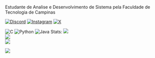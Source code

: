 
Estudante de Analise e Desenvolvimento de Sistema pela Faculdade de Tecnologia de Campinas<br>


[![Discord](https://img.shields.io/badge/Discord-%237289DA.svg?logo=discord&logoColor=white)](https://discord.gg/vitinh0z) [![Instagram](https://img.shields.io/badge/Instagram-%23E4405F.svg?logo=Instagram&logoColor=white)](https://instagram.com/vitinh0z) [![X](https://img.shields.io/badge/X-black.svg?logo=X&logoColor=white)](https://x.com/1vitinh0x) 

![C](https://img.shields.io/badge/c-%2300599C.svg?style=for-the-badge&logo=c&logoColor=white) ![Python](https://img.shields.io/badge/python-3670A0?style=for-the-badge&logo=python&logoColor=ffdd54) ![Java](https://img.shields.io/badge/java-%23ED8B00.svg?style=for-the-badge&logo=openjdk&logoColor=white)
Stats:
![](https://github-readme-stats.vercel.app/api?username=vitinh0z&theme=dark&hide_border=false&include_all_commits=true&count_private=true)<br/>
![](https://github-readme-streak-stats.herokuapp.com/?user=vitinh0z&theme=dark&hide_border=false)<br/>
![](https://github-readme-stats.vercel.app/api/top-langs/?username=vitinh0z&theme=dark&hide_border=false&include_all_commits=true&count_private=true&layout=compact)

![](https://quotes-github-readme.vercel.app/api?type=horizontal&theme=dark)

<!-- Proudly created with GPRM ( https://gprm.itsvg.in ) -->
